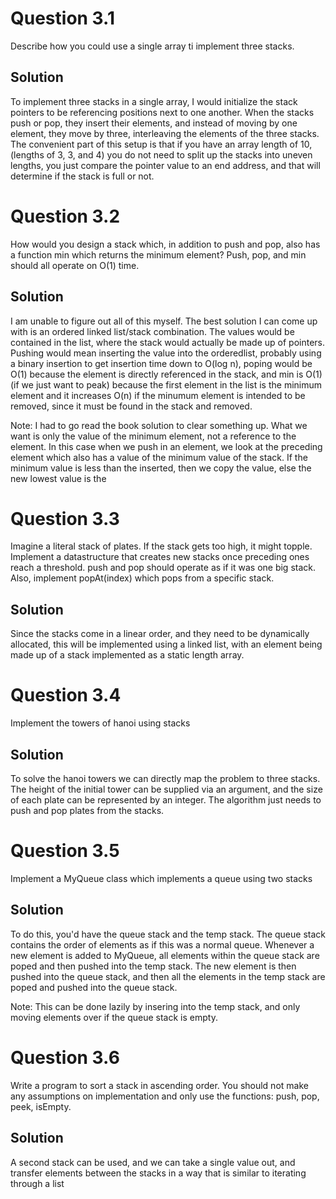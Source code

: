 # Question 3.1

Describe how you could use a single array ti implement three stacks.

## Solution

To implement three stacks in a single array, I would initialize the stack
pointers to be referencing positions next to one another. When the stacks push
or pop, they insert their elements, and instead of moving by one element, they
move by three, interleaving the elements of the three stacks. The convenient
part of this setup is that if you have an array length of 10, (lengths of 3, 3,
and 4) you do not need to split up the stacks into uneven lengths, you just
compare the pointer value to an end address, and that will determine if the
stack is full or not.

# Question 3.2

How would you design a stack which, in addition to push and pop, also has a
function min which returns the minimum element? Push, pop, and min should all
operate on O(1) time.

## Solution

I am unable to figure out all of this myself. The best solution I can come up
with is an ordered linked list/stack combination. The values would be contained
in the list, where the stack would actually be made up of pointers. Pushing
would mean inserting the value into the orderedlist, probably using a binary
insertion to get insertion time down to O(log n), poping would be O(1) because
the element is directly referenced in the stack, and min is O(1) (if we just
want to peak) because the first element in the list is the minimum element and
it increases O(n) if the minumum element is intended to be removed, since it
must be found in the stack and removed.

Note: I had to go read the book solution to clear something up. What we want is
only the value of the minimum element, not a reference to the element. In this
case when we push in an element, we look at the preceding element which also has
a value of the minimum value of the stack. If the minimum value is less than the
inserted, then we copy the value, else the new lowest value is the  

# Question 3.3

Imagine a literal stack of plates. If the stack gets too high, it might topple.
Implement a datastructure that creates new stacks once preceding ones reach a
threshold. push and pop should operate as if it was one big stack. Also,
implement popAt(index) which pops from a specific stack.

## Solution

Since the stacks come in a linear order, and they need to be dynamically
allocated, this will be implemented using a linked list, with an element being
made up of a stack implemented as a static length array.

# Question 3.4

Implement the towers of hanoi using stacks

## Solution

To solve the hanoi towers we can directly map the problem to three stacks.
The height of the initial tower can be supplied via an argument, and the size of
each plate can be represented by an integer. The algorithm just needs to push
and pop plates from the stacks.

# Question 3.5

Implement a MyQueue class which implements a queue using two stacks

## Solution

To do this, you'd have the queue stack and the temp stack. The queue stack
contains the order of elements as if this was a normal queue. Whenever a new
element is added to MyQueue, all elements within the queue stack are poped and
then pushed into the temp stack. The new element is then pushed into the queue
stack, and then all the elements in the temp stack are poped and pushed into the
queue stack.

Note: This can be done lazily by insering into the temp stack, and only moving
elements over if the queue stack is empty.

# Question 3.6

Write a program to sort a stack in ascending order. You should not make any
assumptions on implementation and only use the functions: push, pop, peek,
isEmpty.

## Solution

A second stack can be used, and we can take a single value out, and transfer
elements between the stacks in a way that is similar to iterating through a list

